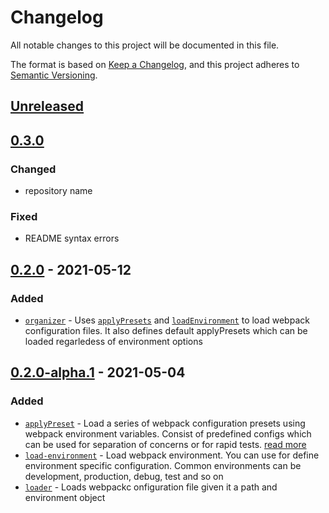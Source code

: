 # Changelog

All notable changes to this project will be documented in this file.

The format is based on [Keep a Changelog](https://keepachangelog.com/en/1.0.0/),
and this project adheres to [Semantic Versioning](https://semver.org/spec/v2.0.0.html).

## [Unreleased]

## [0.3.0]

### Changed

- repository name

### Fixed

- README syntax errors

## [0.2.0] - 2021-05-12

### Added

- [`organizer`](/lib/organizer.js) - Uses [`applyPresets`](/lib/apply-presets.js) and [`loadEnvironment`](/lib/load-environment.js) to load webpack configuration files. It also defines default applyPresets which can be loaded regarledess of environment options

## [0.2.0-alpha.1] - 2021-05-04

### Added

- [`applyPreset`](/lib/apply-presets.js) - Load a series of webpack configuration presets using webpack environment variables. Consist of predefined configs which can be used for separation of concerns or for rapid tests. [read more](https://webpack.js.org/guides/environment-variables/)
- [`load-environment`](/lib/load-environment.js) - Load webpack environment. You can use for define environment specific configuration. Common environments can be development, production, debug, test and so on
- [`loader`](/lib/loader.js) - Loads webpackc onfiguration file given it a path and environment object

[unreleased]: https://github.com/pherval/webpack-config-organizer/compare/v0.3.0...HEAD
[0.3.0]: https://github.com/pherval/webpack-config-organizer/compare/v0.2.0...v0.3.0
[0.2.0]: https://github.com/pherval/webpack-config-organizer/compare/v0.2.0-alpha.1...v0.2.0
[0.2.0-alpha.1]: https://github.com/pherval/webpack-config-organizer/compare/v0.1.0...v0.2.0-alpha.1
